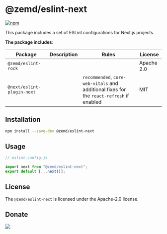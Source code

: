 # @zemd/eslint-next

[![npm](https://img.shields.io/npm/v/@zemd/eslint-next?color=0000ff&label=npm&labelColor=000)](https://npmjs.com/package/@zemd/eslint-next)

This package includes a set of ESLint configurations for Next.js projects.

**The package includes**:

| Package                    | Description | Rules                                                                                    | License    |
| -------------------------- | ----------- | ---------------------------------------------------------------------------------------- | ---------- |
| `@zemd/eslint-rock`        |             |                                                                                          | Apache 2.0 |
| `@next/eslint-plugin-next` |             | `recommended`, `core-web-vitals` and additional fixes for the `react-refresh` if enabled | MIT        |

## Installation

```bash
npm install --save-dev @zemd/eslint-next
```

## Usage

```javascript
// eslint.config.js

import next from "@zemd/eslint-next";
export default [...next()];
```

## License

The `@zemd/eslint-next` is licensed under the Apache-2.0 license.

## Donate

[![](https://img.shields.io/static/v1?label=UNITED24&message=support%20Ukraine&color=blue)](https://u24.gov.ua/)
